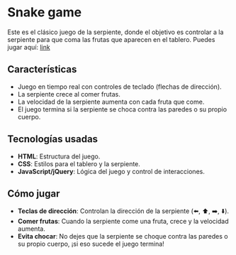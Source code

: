 # Snake game

Este es el clásico juego de la serpiente, donde el objetivo es controlar a la serpiente para que coma las frutas que aparecen en el tablero.
Puedes jugar aquí: [link](https://lauvalenciad.github.io/Snake-game-jQuery/)

## Características

- Juego en tiempo real con controles de teclado (flechas de dirección).
- La serpiente crece al comer frutas.
- La velocidad de la serpiente aumenta con cada fruta que come.
- El juego termina si la serpiente se choca contra las paredes o su propio cuerpo.

## Tecnologías usadas

- **HTML**: Estructura del juego.
- **CSS**: Estilos para el tablero y la serpiente.
- **JavaScript/jQuery**: Lógica del juego y control de interacciones.

## Cómo jugar

- **Teclas de dirección**: Controlan la dirección de la serpiente (⬅️, ⬆️, ➡️, ⬇️).
- **Comer frutas**: Cuando la serpiente come una fruta, crece y la velocidad aumenta.
- **Evita chocar**: No dejes que la serpiente se choque contra las paredes o su propio cuerpo, ¡si eso sucede el juego termina!

